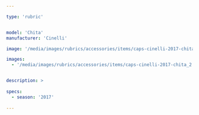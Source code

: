 ```yaml
---

type: 'rubric'


model: 'Chita'
manufacturer: 'Cinelli'

image: '/media/images/rubrics/accessories/items/caps-cinelli-2017-chita_1.jpg'

images: 
  - '/media/images/rubrics/accessories/items/caps-cinelli-2017-chita_2.jpg'


description: >
    
specs:
  - season: '2017'
    
---
```

